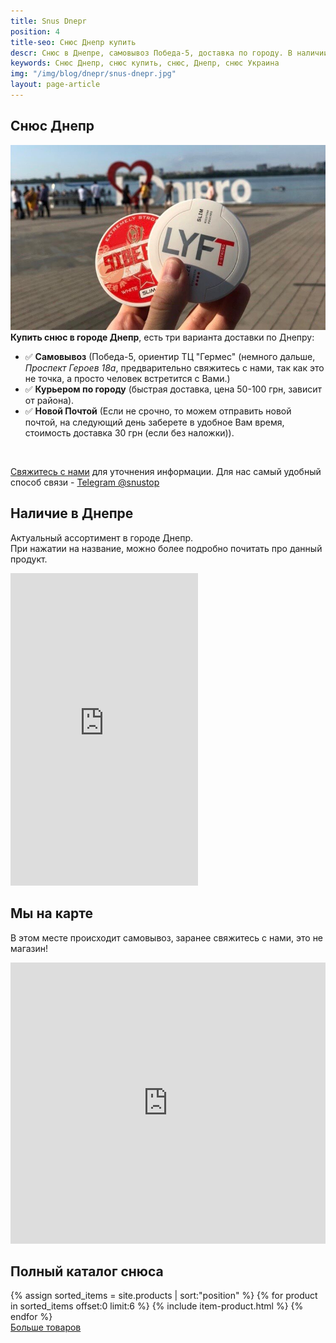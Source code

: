 ```yaml
---
title: Snus Dnepr
position: 4
title-seo: Снюс Днепр купить 
descr: Снюс в Днепре, самовывоз Победа-5, доставка по городу. В наличии siberia, odens, lyft, thunder, general и другие. Снюс всегда в наличии.
keywords: Снюс Днепр, снюс купить, снюс, Днепр, снюс Украина
img: "/img/blog/dnepr/snus-dnepr.jpg"
layout: page-article
---
```


<section class="mb-4">
	<h1>Снюс Днепр</h1>
	<div class="row">
		<div class="col-md-7">
			<img class="img-fluid" src="/img/blog/dnepr/snus-dnepr.jpg" alt="Снюс Днепр">
		</div>
		<div class="col-md-5">
			<strong>Купить снюс в городе Днепр</strong>, есть три варианта доставки по Днепру:
			<ul>
				<li>✅ <b>Самовывоз</b> (Победа-5, ориентир ТЦ "Гермес" (немного дальше, <i>Проспект Героев 18а</i>, предварительно свяжитесь с нами, так как это не точка, а просто человек встретится с Вами.)</li>
				<li>✅ <b>Курьером по городу</b> (быстрая доставка, цена 50-100 грн, зависит от района).</li>
				<li>✅ <b>Новой Почтой</b> (Если не срочно, то можем отправить новой почтой, на следующий день заберете в удобное Вам время, стоимость доставка 30 грн (если без наложки)).</li>
			</ul><br>
			<p><a href="#contactModal" data-toggle="modal" data-target="#contactModal">Свяжитесь с нами</a> для уточнения информации. Для нас самый удобный способ связи - <a href="//t.me/snustop" target="_blank" title="Telegram"><i class="icon-telegram"></i>Telegram @snustop</a></p>
		</div>
	</div>
</section>

<section class="mb-4">
	<div class="row">
		<div class="col-md-6">
			<h2>Наличие в Днепре</h2>
			<p>Актуальный ассортимент в городе Днепр.<br>
			При нажатии на название, можно более подробно почитать про данный продукт.</p>
			<iframe class="mb-2" frameborder="0"
			width="300" height="500px"
			src="https://docs.google.com/spreadsheets/d/e/2PACX-1vRt6uDP34geh6HTK6d7KrKny-oYaXgTPrlBI0cbEMHAEdHYlu-t58XLm6Sj9OGkKPRQDmTGoYxSqkSg/pubhtml?gid=0&amp;single=true&amp;widget=false&amp;chrome=false&amp;headers=false"></iframe>
		</div>
		<div class="col-md-6">
			<h2>Мы на карте</h2>
			<p>В этом месте происходит самовывоз, заранее свяжитесь с нами, это не магазин!</p>
			<iframe src="https://www.google.com/maps/embed?pb=!1m18!1m12!1m3!1d2647.931963946976!2d35.0598802157948!3d48.419450479246905!2m3!1f0!2f0!3f0!3m2!1i1024!2i768!4f13.1!3m3!1m2!1s0x40dbfd8b042226a3%3A0x280162304f07334a!2z0KHQvdGO0YEg0LrRg9C_0LjRgtGMINCj0LrRgNCw0LjQvdCw!5e0!3m2!1sru!2sua!4v1553780569016" width="100%" height="450" frameborder="0" style="border:0" allowfullscreen></iframe>
		</div>
	</div>
</section>

<section class="mb-4">
	<h2>Полный каталог снюса</h2>
	<div class="row">
		<!-- PRODUCTS start -->
		<!-- PRODUCT START -->
		{% assign sorted_items = site.products | sort:"position" %}
		{% for product in sorted_items offset:0 limit:6 %}
		{% include item-product.html %}
		{% endfor %}
		<!-- PRODUCT END -->
		<!-- PRODUCTS end -->
		</div>
		<div>
		<a class="btn btn-primary" href="/" role="button">Больше товаров</a>
		</div>
</section>